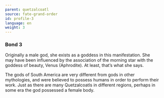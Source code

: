 ```yaml
---
parent: quetzalcoatl
source: fate-grand-order
id: profile-3
language: en
weight: 3
---
```


### Bond 3

Originally a male god, she exists as a goddess in this manifestation.
She may have been influenced by the association of the morning star with the goddess of beauty, Venus (Aphrodite).
At least, that’s what she says.

The gods of South America are very different from gods in other mythologies, and were believed to possess humans in order to perform their work.
Just as there are many Quetzalcoatls in different regions, perhaps in some era the god possessed a female body.
